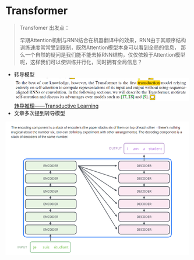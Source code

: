 # Transformer

> Transfomer 出发点：
>
> 早期Attention机制与RNN结合在机器翻译中的效果，RNN由于其顺序结构训练速度常常受到限制，既然Attention模型本身可以看到全局的信息， 那么一个自然的疑问是我们能不能去掉RNN结构，仅仅依赖于Attention模型呢，这样我们可以使训练并行化，同时拥有全局信息？

* 转导模型
!['dyngq_images'](images/dyngq_2019-11-08-09-54-48.png)
[转导推理——Transductive Learning](https://www.cnblogs.com/siegfang/p/3424003.html)
* 文章多次提到转导模型

!['dyngq_images'](images/dyngq_2019-11-17-15-23-17.png)
